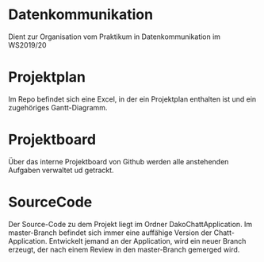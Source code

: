 # Datenkommunikation
Dient zur Organisation vom Praktikum in Datenkommunikation im WS2019/20

# Projektplan
Im Repo befindet sich eine Excel, in der ein Projektplan enthalten ist und ein zugehöriges Gantt-Diagramm.

# Projektboard
Über das interne Projektboard von Github werden alle anstehenden Aufgaben verwaltet ud getrackt.  

# SourceCode
Der Source-Code zu dem Projekt liegt im Ordner DakoChattApplication.
Im master-Branch befindet sich immer eine auffähige Version der Chatt-Application. Entwickelt jemand an der Application, wird ein neuer Branch erzeugt, der nach einem Review in den master-Branch gemerged wird.
